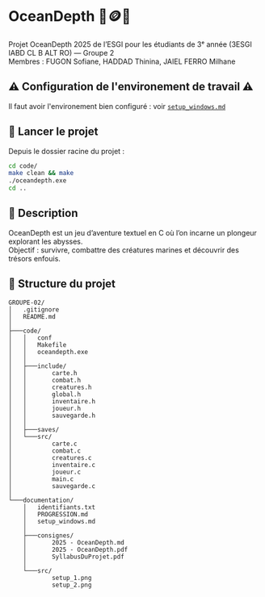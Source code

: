# OceanDepth 🤿🪙🐙

Projet OceanDepth 2025 de l’ESGI pour les étudiants de 3ᵉ année (3ESGI IABD CL B ALT RO) — Groupe 2  
Membres : FUGON Sofiane, HADDAD Thinina, JAIEL FERRO Milhane


## ⚠️ Configuration de l'environement de travail ⚠️

Il faut avoir l'environement bien configuré : voir [`setup_windows.md`](./documentation/setup_windows.md)

## 🚀 Lancer le projet

Depuis le dossier racine du projet :

```bash
cd code/
make clean && make
./oceandepth.exe
cd ..
```

## 📖 Description

OceanDepth est un jeu d’aventure textuel en C où l’on incarne un plongeur explorant les abysses.  
Objectif : survivre, combattre des créatures marines et découvrir des trésors enfouis.

## 📂 Structure du projet

```
GROUPE-02/
│   .gitignore
│   README.md
│   
├───code/
│   │   conf
│   │   Makefile
│   │   oceandepth.exe
│   │
│   ├───include/
│   │       carte.h
│   │       combat.h
│   │       creatures.h
│   │       global.h
│   │       inventaire.h
│   │       joueur.h
│   │       sauvegarde.h
│   │
│   ├───saves/
│   └───src/
│           carte.c
│           combat.c
│           creatures.c
│           inventaire.c
│           joueur.c
│           main.c
│           sauvegarde.c
│
└───documentation/
    │   identifiants.txt
    │   PROGRESSION.md
    │   setup_windows.md
    │
    ├───consignes/
    │       2025 - OceanDepth.md
    │       2025 - OceanDepth.pdf
    │       SyllabusDuProjet.pdf
    │
    └───src/
            setup_1.png
            setup_2.png
```
